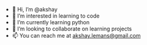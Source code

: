- 👋 Hi, I’m @akshay
- 👀 I’m interested in learning to code
- 🌱 I’m currently learning python
- 💞️ I’m looking to collaborate on learning projects
- 📫 You can reach me at akshay.lemans@gmail.com
<!---
akshaylemans/akshaylemans is a ✨ special ✨ repository because its `README.md` (this file) appears on your GitHub profile.
You can click the Preview link to take a look at your changes.
--->
